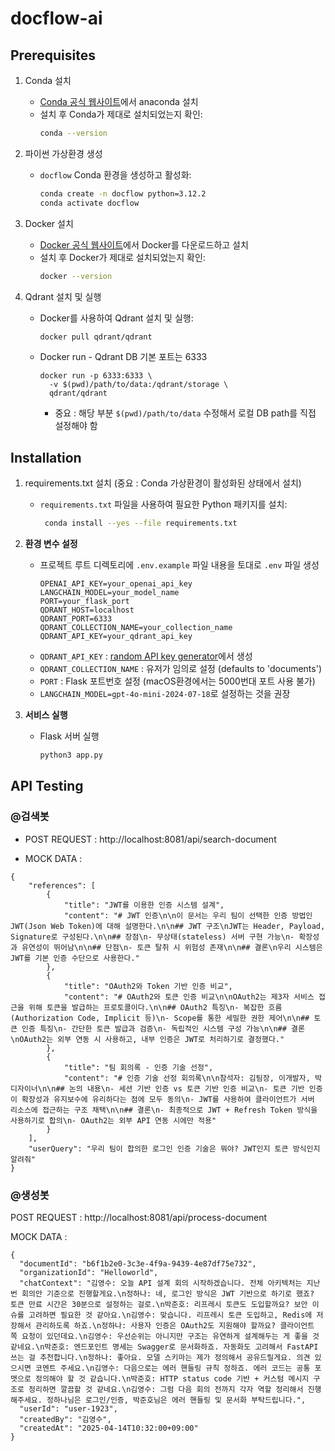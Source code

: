 # docflow-ai

## Prerequisites

1. Conda 설치

   - [Conda 공식 웹사이트](https://www.anaconda.com/download)에서 anaconda 설치
   - 설치 후 Conda가 제대로 설치되었는지 확인:
     ```bash
     conda --version
     ```

2. 파이썬 가상환경 생성

   - `docflow` Conda 환경을 생성하고 활성화:
     ```bash
     conda create -n docflow python=3.12.2
     conda activate docflow
     ```

3. Docker 설치
   - [Docker 공식 웹사이트](https://www.docker.com/)에서 Docker를 다운로드하고 설치
   - 설치 후 Docker가 제대로 설치되었는지 확인:
     ```bash
     docker --version
     ```
4. Qdrant 설치 및 실행
   - Docker를 사용하여 Qdrant 설치 및 실행:
     ```bash
     docker pull qdrant/qdrant
     ```
   - Docker run - Qdrant DB 기본 포트는 6333
     ```
     docker run -p 6333:6333 \
       -v $(pwd)/path/to/data:/qdrant/storage \
       qdrant/qdrant
     ```
     - 중요 : 해당 부분 `$(pwd)/path/to/data` 수정해서 로컬 DB path를 직접 설정해야 함

## Installation

1. requirements.txt 설치 (중요 : Conda 가상환경이 활성화된 상태에서 설치)

   - `requirements.txt` 파일을 사용하여 필요한 Python 패키지를 설치:
     ```bash
      conda install --yes --file requirements.txt
     ```

2. **환경 변수 설정**

   - 프로젝트 루트 디렉토리에 `.env.example` 파일 내용을 토대로 `.env` 파일 생성
     ```
     OPENAI_API_KEY=your_openai_api_key
     LANGCHAIN_MODEL=your_model_name
     PORT=your_flask_port
     QDRANT_HOST=localhost
     QDRANT_PORT=6333
     QDRANT_COLLECTION_NAME=your_collection_name
     QDRANT_API_KEY=your_qdrant_api_key
     ```
   - `QDRANT_API_KEY` : [random API key generator](https://generate-random.org/api-key-generator)에서 생성
   - `QDRANT_COLLECTION_NAME` : 유저가 임의로 설정 (defaults to 'documents')
   - `PORT` : Flask 포트번호 설정 (macOS환경에서는 5000번대 포트 사용 불가)
   - `LANGCHAIN_MODEL=gpt-4o-mini-2024-07-18`로 설정하는 것을 권장

3. **서비스 실행**
   - Flask 서버 실행
     ```bash
     python3 app.py
     ```

## API Testing

### @검색봇

- POST REQUEST : http://localhost:8081/api/search-document

- MOCK DATA :

```
{
    "references": [
        {
            "title": "JWT를 이용한 인증 시스템 설계",
            "content": "# JWT 인증\n\n이 문서는 우리 팀이 선택한 인증 방법인 JWT(Json Web Token)에 대해 설명한다.\n\n## JWT 구조\nJWT는 Header, Payload, Signature로 구성된다.\n\n## 장점\n- 무상태(stateless) 서버 구현 가능\n- 확장성과 유연성이 뛰어남\n\n## 단점\n- 토큰 탈취 시 위험성 존재\n\n## 결론\n우리 시스템은 JWT를 기본 인증 수단으로 사용한다."
        },
        {
            "title": "OAuth2와 Token 기반 인증 비교",
            "content": "# OAuth2와 토큰 인증 비교\n\nOAuth2는 제3자 서비스 접근을 위해 토큰을 발급하는 프로토콜이다.\n\n## OAuth2 특징\n- 복잡한 흐름 (Authorization Code, Implicit 등)\n- Scope를 통한 세밀한 권한 제어\n\n## 토큰 인증 특징\n- 간단한 토큰 발급과 검증\n- 독립적인 시스템 구성 가능\n\n## 결론\nOAuth2는 외부 연동 시 사용하고, 내부 인증은 JWT로 처리하기로 결정했다."
        },
        {
            "title": "팀 회의록 - 인증 기술 선정",
            "content": "# 인증 기술 선정 회의록\n\n참석자: 김팀장, 이개발자, 박디자이너\n\n## 논의 내용\n- 세션 기반 인증 vs 토큰 기반 인증 비교\n- 토큰 기반 인증이 확장성과 유지보수에 유리하다는 점에 모두 동의\n- JWT를 사용하여 클라이언트가 서버 리소스에 접근하는 구조 채택\n\n## 결론\n- 최종적으로 JWT + Refresh Token 방식을 사용하기로 합의\n- OAuth2는 외부 API 연동 시에만 적용"
        }
    ],
    "userQuery": "우리 팀이 합의한 로그인 인증 기술은 뭐야? JWT인지 토큰 방식인지 알려줘"
}
```

### @생성봇

POST REQUEST : http://localhost:8081/api/process-document

MOCK DATA :

```
{
  "documentId": "b6f1b2e0-3c3e-4f9a-9439-4e87df75e732",
  "organizationId": "Helloworld",
  "chatContext": "김영수: 오늘 API 설계 회의 시작하겠습니다. 전체 아키텍처는 지난번 회의안 기준으로 진행할게요.\n정하나: 네, 로그인 방식은 JWT 기반으로 하기로 했죠? 토큰 만료 시간은 30분으로 설정하는 걸로.\n박준호: 리프레시 토큰도 도입할까요? 보안 이슈를 고려하면 필요한 것 같아요.\n김영수: 맞습니다. 리프레시 토큰 도입하고, Redis에 저장해서 관리하도록 하죠.\n정하나: 사용자 인증은 OAuth2도 지원해야 할까요? 클라이언트 쪽 요청이 있던데요.\n김영수: 우선순위는 아니지만 구조는 유연하게 설계해두는 게 좋을 것 같네요.\n박준호: 엔드포인트 명세는 Swagger로 문서화하죠. 자동화도 고려해서 FastAPI 쓰는 걸 추천합니다.\n정하나: 좋아요. 모델 스키마는 제가 정의해서 공유드릴게요. 의견 있으시면 코멘트 주세요.\n김영수: 다음으로는 에러 핸들링 규칙 정하죠. 에러 코드는 공통 포맷으로 정의해야 할 것 같습니다.\n박준호: HTTP status code 기반 + 커스텀 메시지 구조로 정리하면 깔끔할 것 같네요.\n김영수: 그럼 다음 회의 전까지 각자 역할 정리해서 진행해주세요. 정하나님은 로그인/인증, 박준호님은 에러 핸들링 및 문서화 부탁드립니다.",
  "userId": "user-1923",
  "createdBy": "김영수",
  "createdAt": "2025-04-14T10:32:00+09:00"
}
```
